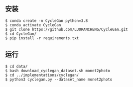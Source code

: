 ## 安装
    $ conda create -n CycleGan python=3.8
    $ conda activate CycleGan
    $ git clone https://github.com/LUORANCHENG/CycleGan.git
    $ cd CycleGan/
    $ pip install -r requirements.txt

## 运行
    $ cd data/
    $ bash download_cyclegan_dataset.sh monet2photo
    $ cd ../implementations/cyclegan/
    $ python3 cyclegan.py --dataset_name monet2photo
